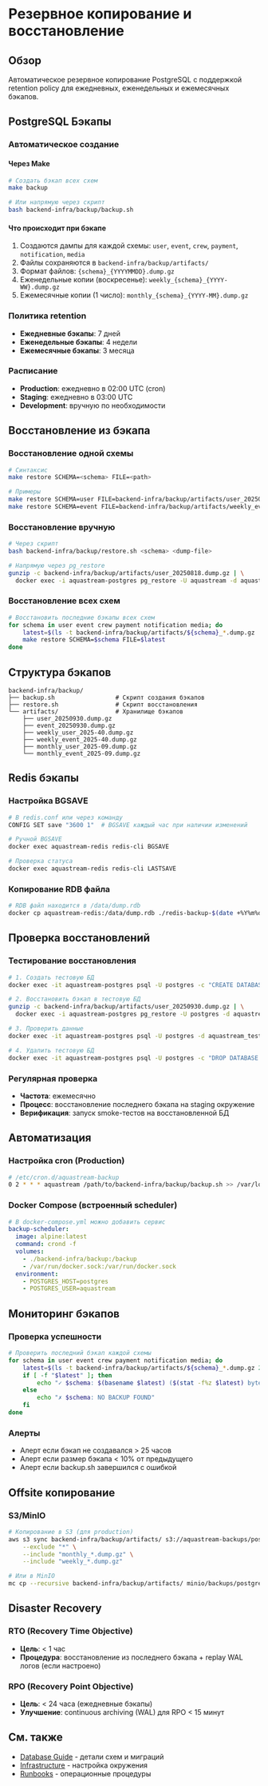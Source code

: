 # Резервное копирование и восстановление

## Обзор

Автоматическое резервное копирование PostgreSQL с поддержкой retention policy для ежедневных, еженедельных и ежемесячных бэкапов.

## PostgreSQL Бэкапы

### Автоматическое создание

#### Через Make

```bash
# Создать бэкап всех схем
make backup

# Или напрямую через скрипт
bash backend-infra/backup/backup.sh
```

#### Что происходит при бэкапе

1. Создаются дампы для каждой схемы: `user`, `event`, `crew`, `payment`, `notification`, `media`
2. Файлы сохраняются в `backend-infra/backup/artifacts/`
3. Формат файлов: `{schema}_{YYYYMMDD}.dump.gz`
4. Еженедельные копии (воскресенье): `weekly_{schema}_{YYYY-WW}.dump.gz`
5. Ежемесячные копии (1 число): `monthly_{schema}_{YYYY-MM}.dump.gz`

### Политика retention

- **Ежедневные бэкапы**: 7 дней
- **Еженедельные бэкапы**: 4 недели
- **Ежемесячные бэкапы**: 3 месяца

### Расписание

- **Production**: ежедневно в 02:00 UTC (cron)
- **Staging**: ежедневно в 03:00 UTC
- **Development**: вручную по необходимости

## Восстановление из бэкапа

### Восстановление одной схемы

```bash
# Синтаксис
make restore SCHEMA=<schema> FILE=<path>

# Примеры
make restore SCHEMA=user FILE=backend-infra/backup/artifacts/user_20250818.dump.gz
make restore SCHEMA=event FILE=backend-infra/backup/artifacts/weekly_event_2025-33.dump.gz
```

### Восстановление вручную

```bash
# Через скрипт
bash backend-infra/backup/restore.sh <schema> <dump-file>

# Напрямую через pg_restore
gunzip -c backend-infra/backup/artifacts/user_20250818.dump.gz | \
  docker exec -i aquastream-postgres pg_restore -U aquastream -d aquastream --schema=user --clean --if-exists
```

### Восстановление всех схем

```bash
# Восстановить последние бэкапы всех схем
for schema in user event crew payment notification media; do
    latest=$(ls -t backend-infra/backup/artifacts/${schema}_*.dump.gz | head -1)
    make restore SCHEMA=$schema FILE=$latest
done
```

## Структура бэкапов

```
backend-infra/backup/
├── backup.sh                 # Скрипт создания бэкапов
├── restore.sh                # Скрипт восстановления
└── artifacts/                # Хранилище бэкапов
    ├── user_20250930.dump.gz
    ├── event_20250930.dump.gz
    ├── weekly_user_2025-40.dump.gz
    ├── weekly_event_2025-40.dump.gz
    ├── monthly_user_2025-09.dump.gz
    └── monthly_event_2025-09.dump.gz
```

## Redis бэкапы

### Настройка BGSAVE

```bash
# В redis.conf или через команду
CONFIG SET save "3600 1"  # BGSAVE каждый час при наличии изменений

# Ручной BGSAVE
docker exec aquastream-redis redis-cli BGSAVE

# Проверка статуса
docker exec aquastream-redis redis-cli LASTSAVE
```

### Копирование RDB файла

```bash
# RDB файл находится в /data/dump.rdb
docker cp aquastream-redis:/data/dump.rdb ./redis-backup-$(date +%Y%m%d).rdb
```

## Проверка восстановлений

### Тестирование восстановления

```bash
# 1. Создать тестовую БД
docker exec -it aquastream-postgres psql -U postgres -c "CREATE DATABASE aquastream_test;"

# 2. Восстановить бэкап в тестовую БД
gunzip -c backend-infra/backup/artifacts/user_20250930.dump.gz | \
  docker exec -i aquastream-postgres pg_restore -U postgres -d aquastream_test --schema=user

# 3. Проверить данные
docker exec -it aquastream-postgres psql -U postgres -d aquastream_test -c "\dt user.*"

# 4. Удалить тестовую БД
docker exec -it aquastream-postgres psql -U postgres -c "DROP DATABASE aquastream_test;"
```

### Регулярная проверка

- **Частота**: ежемесячно
- **Процесс**: восстановление последнего бэкапа на staging окружение
- **Верификация**: запуск smoke-тестов на восстановленной БД

## Автоматизация

### Настройка cron (Production)

```bash
# /etc/cron.d/aquastream-backup
0 2 * * * aquastream /path/to/backend-infra/backup/backup.sh >> /var/log/aquastream-backup.log 2>&1
```

### Docker Compose (встроенный scheduler)

```yaml
# В docker-compose.yml можно добавить сервис
backup-scheduler:
  image: alpine:latest
  command: crond -f
  volumes:
    - ./backend-infra/backup:/backup
    - /var/run/docker.sock:/var/run/docker.sock
  environment:
    - POSTGRES_HOST=postgres
    - POSTGRES_USER=aquastream
```

## Мониторинг бэкапов

### Проверка успешности

```bash
# Проверить последний бэкап каждой схемы
for schema in user event crew payment notification media; do
    latest=$(ls -t backend-infra/backup/artifacts/${schema}_*.dump.gz 2>/dev/null | head -1)
    if [ -f "$latest" ]; then
        echo "✓ $schema: $(basename $latest) ($(stat -f%z $latest) bytes)"
    else
        echo "✗ $schema: NO BACKUP FOUND"
    fi
done
```

### Алерты

- Алерт если бэкап не создавался > 25 часов
- Алерт если размер бэкапа < 10% от предыдущего
- Алерт если backup.sh завершился с ошибкой

## Offsite копирование

### S3/MinIO

```bash
# Копирование в S3 (для production)
aws s3 sync backend-infra/backup/artifacts/ s3://aquastream-backups/postgres/ \
    --exclude "*" \
    --include "monthly_*.dump.gz" \
    --include "weekly_*.dump.gz"

# Или в MinIO
mc cp --recursive backend-infra/backup/artifacts/ minio/backups/postgres/
```

## Disaster Recovery

### RTO (Recovery Time Objective)

- **Цель**: < 1 час
- **Процедура**: восстановление из последнего бэкапа + replay WAL логов (если настроено)

### RPO (Recovery Point Objective)

- **Цель**: < 24 часа (ежедневные бэкапы)
- **Улучшение**: continuous archiving (WAL) для RPO < 15 минут

## См. также

- [Database Guide](../backend/common/database.md) - детали схем и миграций
- [Infrastructure](infrastructure.md) - настройка окружения
- [Runbooks](runbooks/database-maintenance.md) - операционные процедуры

